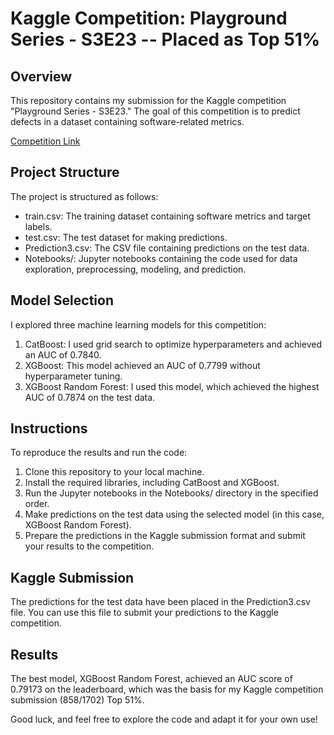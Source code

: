 # Kaggle Competition: Playground Series - S3E23 -- Placed as Top 51%
## Overview
This repository contains my submission for the Kaggle competition "Playground Series - S3E23." The goal of this competition is to predict defects in a dataset containing software-related metrics.

[Competition Link](https://www.kaggle.com/competitions/playground-series-s3e23)


## Project Structure
The project is structured as follows:

* train.csv: The training dataset containing software metrics and target labels.
* test.csv: The test dataset for making predictions.
* Prediction3.csv: The CSV file containing predictions on the test data.
* Notebooks/: Jupyter notebooks containing the code used for data exploration, preprocessing, modeling, and prediction.

## Model Selection
I explored three machine learning models for this competition:

1. CatBoost: I used grid search to optimize hyperparameters and achieved an AUC of 0.7840.
2. XGBoost: This model achieved an AUC of 0.7799 without hyperparameter tuning.
3. XGBoost Random Forest: I used this model, which achieved the highest AUC of 0.7874 on the test data.

## Instructions
To reproduce the results and run the code:

1. Clone this repository to your local machine.
2. Install the required libraries, including CatBoost and XGBoost.
3. Run the Jupyter notebooks in the Notebooks/ directory in the specified order.
4. Make predictions on the test data using the selected model (in this case, XGBoost Random Forest).
5. Prepare the predictions in the Kaggle submission format and submit your results to the competition.

## Kaggle Submission
The predictions for the test data have been placed in the Prediction3.csv file. You can use this file to submit your predictions to the Kaggle competition.

## Results
The best model, XGBoost Random Forest, achieved an AUC score of 0.79173 on the leaderboard, which was the basis for my Kaggle competition submission (858/1702) Top 51%.

Good luck, and feel free to explore the code and adapt it for your own use!
